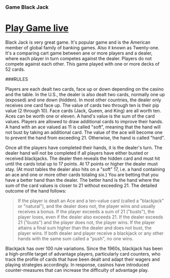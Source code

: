 ### Game Black Jack 

# [Play Game live](https://vasylkobil.github.io/BlackJack/)

Black Jack is very great game. It's popular game and is the American 
member of global family of banking games. Also it known as Twenty-one.
It's a comparing cart game between ane or more players and a dealer, 
where each player in turn competes against the dealer. Players do not 
compete against each other. This game played with one or more decks of 52 cards.



###RULES

Players are each dealt two cards, face up or down depending on the casino and the table.
In the U.S., the dealer is also dealt two cards, normally one up (exposed) and one down (hidden). 
In most other countries, the dealer only receives one card face up. The value of cards two through 
ten is their pip value (2 through 10). Face cards (Jack, Queen, and King) are all worth ten.
Aces can be worth one or eleven. A hand's value is the sum of the card values. Players are allowed 
to draw additional cards to improve their hands. A hand with an ace valued as 11 is called "soft", 
meaning that the hand will not bust by taking an additional card. The value of the ace will become 
one to prevent the hand from exceeding 21. Otherwise, the hand is called "hard".

Once all the players have completed their hands, it is the dealer's turn. The dealer hand will not 
be completed if all players have either busted or received blackjacks. The dealer then reveals the 
hidden card and must hit until the cards total up to 17 points. At 17 points or higher the dealer 
must stay. (At most tables the dealer also hits on a "soft" 17, i.e. a hand containing an ace and 
one or more other cards totaling six.) You are betting that you have a better hand than the dealer. 
The better hand is the hand where the sum of the card values is closer to 21 without exceeding 21. 
The detailed outcome of the hand follows:

>If the player is dealt an Ace and a ten-value card (called a "blackjack" or "natural"), 
and the dealer does not, the player wins and usually receives a bonus.
>If the player exceeds a sum of 21 ("busts"), the player loses, even if the dealer also exceeds 21.
>If the dealer exceeds 21 ("busts") and the player does not, the player wins.
>If the player attains a final sum higher than the dealer and does not bust, the player wins.
>If both dealer and player receive a blackjack or any other hands with the same sum called a "push",
 no one wins.

Blackjack has over 100 rule variations. Since the 1960s, blackjack has been a high-profile target of 
advantage players, particularly card counters, who track the profile of cards that have been dealt 
and adapt their wagers and playing strategies accordingly. In response, casinos have introduced 
counter-measures that can increase the difficulty of advantage play.